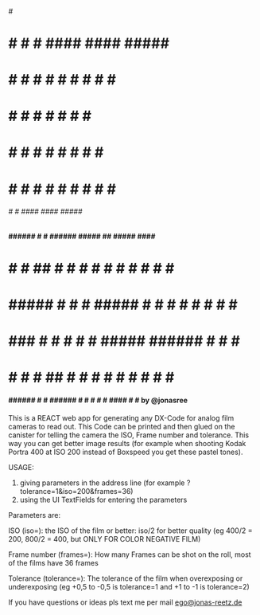 ######  #     #                                
#     #  #   #      ####   ####  #####  ###### 
#     #   # #      #    # #    # #    # #      
#     #    #       #      #    # #    # #####  
#     #   # #      #      #    # #    # #      
#     #  #   #     #    # #    # #    # #      
######  #     #     ####   ####  #####  ###### 
                                               
                                                              
 ####  ###### #    # ###### #####    ##   #####  ####  #####  
#    # #      ##   # #      #    #  #  #    #   #    # #    # 
#      #####  # #  # #####  #    # #    #   #   #    # #    # 
#  ### #      #  # # #      #####  ######   #   #    # #####  
#    # #      #   ## #      #   #  #    #   #   #    # #   #  
 ####  ###### #    # ###### #    # #    #   #    ####  #    # by @jonasree

This is a REACT web app for generating any DX-Code for analog film cameras to read out. This Code can be printed and then glued on the canister for telling the camera the ISO, Frame number and tolerance. This way you can get better image results (for example when shooting Kodak Portra 400 at ISO 200 instead of Boxspeed you get these pastel tones).

USAGE:

1. giving parameters in the address line (for example ?tolerance=1&iso=200&frames=36)
2. using the UI TextFields for entering the parameters

Parameters are:

ISO (iso=):
the ISO of the film or better: iso/2 for better quality (eg 400/2 = 200, 800/2 = 400, but ONLY FOR COLOR NEGATIVE FILM)

Frame  number (frames=):
How many Frames can be shot on the roll, most of the films have 36 frames

Tolerance (tolerance=):
The tolerance of the film when overexposing or underexposing (eg +0,5 to -0,5 is tolerance=1 and +1 to -1 is tolerance=2)

If you have questions or ideas pls text me per mail ego@jonas-reetz.de
